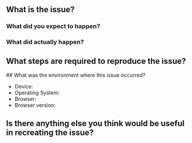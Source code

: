 <!--
Thanks for wanting to report an issue.

In order for the issue to be resolved as quickly as possible please provide as detailed information as possible.

Use the following headings as a guide.
-->
## What is the issue?
<!-- Provide a detailed description of what the issue is, including what you
expected to happen as well as what actually happened. -->

### What did you expect to happen?

### What did actually happen?

## What steps are required to reproduce the issue?
<!--
If possible, include all steps required to recreate the issue whilst using an incognito/private browsing window.
This will help to rule out any differences introduced via user installed extensions.
-->

## What was the environment where this issue occurred?
<!--
Include the following as a minimum e.g.
* Device: Windows Surface Pro 4
* Operating System: Windows 10
* Browser: Google Chrome
* Browser version: 59.0.3071.109
-->
* Device:
* Operating System:
* Browser:
* Browser version:

## Is there anything else you think would be useful in recreating the issue?

